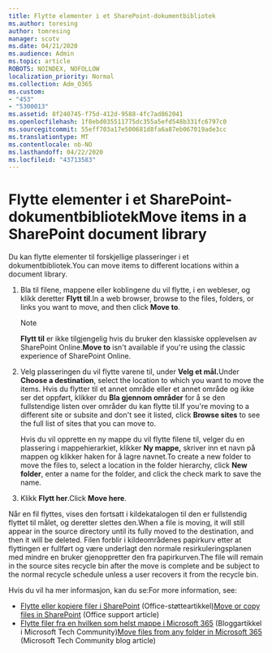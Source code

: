 ```yaml
---
title: Flytte elementer i et SharePoint-dokumentbibliotek
ms.author: toresing
author: tomresing
manager: scotv
ms.date: 04/21/2020
ms.audience: Admin
ms.topic: article
ROBOTS: NOINDEX, NOFOLLOW
localization_priority: Normal
ms.collection: Adm_O365
ms.custom:
- "453"
- "5300013"
ms.assetid: 8f240745-f75d-412d-9588-4fc7ad862041
ms.openlocfilehash: 1f8ebd035511775dc355a5efd548b331fc6797c0
ms.sourcegitcommit: 55eff703a17e500681d8fa6a87eb067019ade3cc
ms.translationtype: MT
ms.contentlocale: nb-NO
ms.lasthandoff: 04/22/2020
ms.locfileid: "43713583"
---
```

# <a name="move-items-in-a-sharepoint-document-library"></a><span data-ttu-id="fe90e-102">Flytte elementer i et SharePoint-dokumentbibliotek</span><span class="sxs-lookup"><span data-stu-id="fe90e-102">Move items in a SharePoint document library</span></span>

<span data-ttu-id="fe90e-103">Du kan flytte elementer til forskjellige plasseringer i et dokumentbibliotek.</span><span class="sxs-lookup"><span data-stu-id="fe90e-103">You can move items to different locations within a document library.</span></span>
  
1. <span data-ttu-id="fe90e-104">Bla til filene, mappene eller koblingene du vil flytte, i en webleser, og klikk deretter **Flytt til**.</span><span class="sxs-lookup"><span data-stu-id="fe90e-104">In a web browser, browse to the files, folders, or links you want to move, and then click **Move to**.</span></span>

    > [!NOTE]
    > <span data-ttu-id="fe90e-105">**Flytt til** er ikke tilgjengelig hvis du bruker den klassiske opplevelsen av SharePoint Online.</span><span class="sxs-lookup"><span data-stu-id="fe90e-105">**Move to** isn't available if you're using the classic experience of SharePoint Online.</span></span>
  
2. <span data-ttu-id="fe90e-106">Velg plasseringen du vil flytte varene til, under **Velg et mål.**</span><span class="sxs-lookup"><span data-stu-id="fe90e-106">Under **Choose a destination**, select the location to which you want to move the items.</span></span> <span data-ttu-id="fe90e-107">Hvis du flytter til et annet område eller et annet område og ikke ser det oppført, klikker du **Bla gjennom områder** for å se den fullstendige listen over områder du kan flytte til.</span><span class="sxs-lookup"><span data-stu-id="fe90e-107">If you're moving to a different site or subsite and don't see it listed, click **Browse sites** to see the full list of sites that you can move to.</span></span>

    <span data-ttu-id="fe90e-108">Hvis du vil opprette en ny mappe du vil flytte filene til, velger du en plassering i mappehierarkiet, klikker **Ny mappe,** skriver inn et navn på mappen og klikker haken for å lagre navnet.</span><span class="sxs-lookup"><span data-stu-id="fe90e-108">To create a new folder to move the files to, select a location in the folder hierarchy, click **New folder**, enter a name for the folder, and click the check mark to save the name.</span></span>

3. <span data-ttu-id="fe90e-109">Klikk **Flytt her**.</span><span class="sxs-lookup"><span data-stu-id="fe90e-109">Click **Move here**.</span></span>

 <span data-ttu-id="fe90e-110">Når en fil flyttes, vises den fortsatt i kildekatalogen til den er fullstendig flyttet til målet, og deretter slettes den.</span><span class="sxs-lookup"><span data-stu-id="fe90e-110">When a file is moving, it will still appear in the source directory until its fully moved to the destination, and then it will be deleted.</span></span> <span data-ttu-id="fe90e-111">Filen forblir i kildeområdenes papirkurv etter at flyttingen er fullført og være underlagt den normale resirkuleringsplanen med mindre en bruker gjenoppretter den fra papirkurven.</span><span class="sxs-lookup"><span data-stu-id="fe90e-111">The file will remain in the source sites recycle bin after the move is complete and be subject to the normal recycle schedule unless a user recovers it from the recycle bin.</span></span>

<span data-ttu-id="fe90e-112">Hvis du vil ha mer informasjon, kan du se:</span><span class="sxs-lookup"><span data-stu-id="fe90e-112">For more information, see:</span></span>

 - <span data-ttu-id="fe90e-113">[Flytte eller kopiere filer i SharePoint](https://support.office.com/article/move-or-copy-files-in-sharepoint-00e2f483-4df3-46be-a861-1f5f0c1a87bc) (Office-støtteartikkel)</span><span class="sxs-lookup"><span data-stu-id="fe90e-113">[Move or copy files in SharePoint](https://support.office.com/article/move-or-copy-files-in-sharepoint-00e2f483-4df3-46be-a861-1f5f0c1a87bc) (Office support article)</span></span>
 - <span data-ttu-id="fe90e-114">[Flytte filer fra en hvilken som helst mappe i Microsoft 365](https://techcommunity.microsoft.com/t5/Microsoft-SharePoint-Blog/Now-move-files-anywhere-in-Office-365-SharePoint-and-OneDrive/ba-p/146973) (Bloggartikkel i Microsoft Tech Community)</span><span class="sxs-lookup"><span data-stu-id="fe90e-114">[Move files from any folder in Microsoft 365](https://techcommunity.microsoft.com/t5/Microsoft-SharePoint-Blog/Now-move-files-anywhere-in-Office-365-SharePoint-and-OneDrive/ba-p/146973) (Microsoft Tech Community blog article)</span></span> 